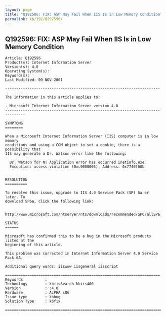 ```yaml
---
layout: page
title: "Q192596: FIX: ASP May Fail When IIS Is in Low Memory Condition"
permalink: kb/192/Q192596/
---
```


## Q192596: FIX: ASP May Fail When IIS Is in Low Memory Condition

	Article: Q192596
	Product(s): Internet Information Server
	Version(s): 4.0
	Operating System(s): 
	Keyword(s): 
	Last Modified: 09-NOV-2001
	
	-------------------------------------------------------------------------------
	The information in this article applies to:
	
	- Microsoft Internet Information Server version 4.0 
	-------------------------------------------------------------------------------
	
	SYMPTOMS
	========
	
	When a Microsoft Internet Information Server (IIS) computer is in low memory
	conditions and using a COM object to set a cookie, there is a possibility that
	IIS may generate a Dr. Watson error like the following:
	
	  Dr. Watson for NT Application error has occurred inetinfo.exe
	  Exception: access violation (0xc0000005), Address: 0x7740f60b
	
	
	RESOLUTION
	==========
	
	To resolve this issue, upgrade to IIS 4.0 Service Pack (SP) 6a or later. To
	download SP6a, click the following link:
	
	  http://www.microsoft.com/ntserver/nts/downloads/recommended/SP6/allSP6.asp
	
	STATUS
	======
	
	Microsoft has confirmed this to be a bug in the Microsoft products listed at the
	beginning of this article.
	
	This problem was corrected in Internet Information Server 4.0 Service Pack 6A.
	
	Additional query words: iiswww iisgeneral iisscript
	
	======================================================================
	Keywords          :  
	Technology        : kbiisSearch kbiis400
	Version           : :4.0
	Hardware          : ALPHA x86
	Issue type        : kbbug
	Solution Type     : kbfix
	
	=============================================================================
	
